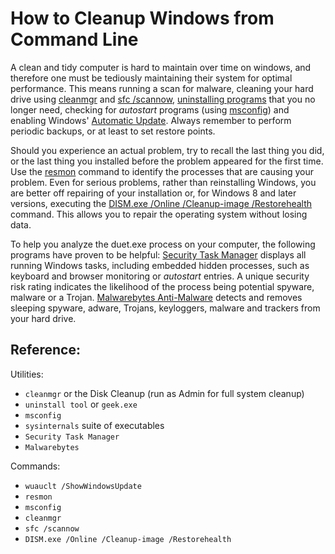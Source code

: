 # How to Cleanup Windows from Command Line

A clean and tidy computer is hard to maintain over time on windows, and therefore one must be tediously maintaining their system for optimal performance. This means running a scan for malware, cleaning your hard drive using [cleanmgr](https://www.file.net/info/command.html?q=cleanmgr) and [sfc /scannow](https://www.file.net/info/command.html?q=sfc%20%2Fscannow), [uninstalling programs](https://www.file.net/info/uninstall.html?q=unnecessary%20programs) that you no longer need, checking for *autostart* programs (using [msconfig](https://www.file.net/info/command.html?q=msconfig)) and enabling Windows' [Automatic Update](https://www.file.net/info/command.html?q=wuauclt%20%2FShowWindowsUpdate). Always remember to perform periodic backups, or at least to set restore points.

Should you experience an actual problem, try to recall the last thing you did, or the last thing you installed before the problem appeared for the first time. Use the [resmon](https://www.file.net/info/command.html?q=resmon) command to identify the processes that are causing your problem. Even for serious problems, rather than reinstalling Windows, you are better off repairing of your installation or, for Windows 8 and later versions, executing the [DISM.exe /Online /Cleanup-image /Restorehealth](https://www.file.net/info/command.html?q=DISM.exe%20%2FOnline%20%2FCleanup-image%20%2FRestorehealth) command. This allows you to repair the operating system without losing data.

To help you analyze the duet.exe process on your computer, the following programs have proven to be helpful: [Security Task Manager](https://www.neuber.com/taskmanager/index.html?ref=file.net) displays all running Windows tasks, including embedded hidden processes, such as keyboard and browser monitoring or *autostart* entries. A unique security risk rating indicates the likelihood of the process being potential spyware, malware or a Trojan. [Malwarebytes Anti-Malware](https://www.file.net/tools/remove-virus.html) detects and removes sleeping spyware, adware, Trojans, keyloggers, malware and trackers from your hard drive.

## Reference:

Utilities:

- `cleanmgr` or the Disk Cleanup (run as Admin for full system cleanup)
- `uninstall tool` or `geek.exe`
- `msconfig`
- `sysinternals` suite of executables
- `Security Task Manager`
- `Malwarebytes`

Commands:

- `wuauclt /ShowWindowsUpdate`
- `resmon`
- `msconfig`
- `cleanmgr`
- `sfc /scannow`
- `DISM.exe /Online /Cleanup-image /Restorehealth`
